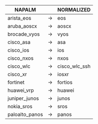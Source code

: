 | NAPALM | | NORMALIZED |
| ---------- | -- | ------ |
| arista_eos | → | eos |
| aruba_aoscx | → | aoscx |
| brocade_vyos | → | vyos |
| cisco_asa | → | asa |
| cisco_ios | → | ios |
| cisco_nxos | → | nxos |
| cisco_wlc | → | cisco_wlc_ssh |
| cisco_xr | → | iosxr |
| fortinet | → | fortios |
| huawei_vrp | → | huawei |
| juniper_junos | → | junos |
| nokia_sros | → | sros |
| paloalto_panos | → | panos |